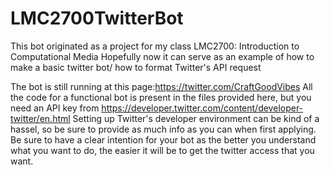 # LMC2700TwitterBot
This bot originated as a project for my class LMC2700: Introduction to Computational Media
Hopefully now it can serve as an example of how to make a basic twitter bot/ how to format
Twitter's API request

The bot is still running at this page:https://twitter.com/CraftGoodVibes
All the code for a functional bot is present in the files provided here, but you need an
API key from https://developer.twitter.com/content/developer-twitter/en.html
Setting up Twitter's developer environment can be kind of a hassel, so be sure to provide
as much info as you can when first applying. Be sure to have a clear intention for your bot
as the better you understand what you want to do, the easier it will be to get the twitter
access that you want.
